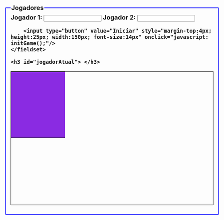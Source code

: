 <!DOCTYPE HTML PUBLIC "-//W3C//DTD HTML 4.0 Transitional//EN">
<HTML>
 <HEAD>
  <TITLE> Jogo da Velha </TITLE>
  <META NAME="Generator" CONTENT="EditPlus">
  <META NAME="Author" CONTENT="">
  <META NAME="Keywords" CONTENT="">
  <META NAME="Description" CONTENT="">

  <style>
    
    table {width:650px; height:430px; border:1px solid black }
	table tr { background-color: blueviolet ; font:bold 46px Verdana; color:rgb(17, 255, 0)}
	table tr td {text-align:center; width:33.33%}
	table tr td:hover {cursor:pointer}
	input[type=button] {width:150px; height:50px; font-size:20px; font-weight:bold; margin-bottom:20px}
	fieldset {font-size:20; font-weight:bold; border:2px solid blue; width: 300px; margin-bottom:25px}

  </style>

  <script>
//maioria dos codigos pego de Robson Kraemer maluco incrivel
		//DEIXA A DIV GAME ESCONDIDA
		window.onload =	function() { document.getElementById('game').style.visibility = 'hidden' };
		
		function Jogador(nome, forma) {
			this.nome = nome;
			this.forma = forma;
		}
		
		var jogador1, jogador2;
		//Jogador da rodada
		var jogadorAtual;
		var formas = ['B', 'A'];
		var index = null;

		/*
			0 1 2
			3 4 5
			6 7 8
		*/
		var tabuleiro = new Array(9);


		initGame = function() {
			var nomeJogador1 = document.getElementById('jogador1').value;
			var nomeJogador2 = document.getElementById('jogador2').value;
			jogador1 = new Jogador(nomeJogador1, 0); //X
			jogador2 = new Jogador(nomeJogador2, 1); //O

			jogadorAtual = jogador1;
			setLabelJogadorAtual();

			//APOS DEFINIÇÃO DE JOGADORES, EXIBE A DIV E INICIA JOGO
			document.getElementById('game').style.visibility = 'visible';
			
		}

		/*Reinicia a partida*/
		reset = function() { window.location.reload(); }
		
		/*Seta o nome do jogador da rodada na página HTML*/
		setLabelJogadorAtual = function() {
			document.getElementById('jogadorAtual').innerHTML = 'Jogador atual:  ' + jogadorAtual.nome;
		}

		/*Verifica se o tabuleiro está completamente preenchido, se estiver, significa que ninguém venceu a rodada*/
		tabuleiroIsFilled = function() {
			var preenchidos = 0;
				for(var i = 0; i < tabuleiro.length; i++)
					if(tabuleiro[i]	!= undefined) 
						preenchidos++;
				return preenchidos == tabuleiro.length;
		}

		/*Verifica a existência de ocorrências de um mesmo elemento(X ou O) nas linhas do tabuleiro, procurando um vencedor*/
		allElementsInSomeLine = function() {
			for( var i = 0; i < 7; i += 3) {
				if ( tabuleiro[i] == 'B' && tabuleiro[i + 1] == 'B' && tabuleiro[i + 2] == 'B' ) { 
					alert (jogador1.nome + ' Ganhou!!!');
					reset();
				}
				if ( tabuleiro[i] == 'A' && tabuleiro[i + 1] == 'A' && tabuleiro[i + 2] == 'A' ) {
					alert (jogador2.nome + ' Ganhou!!!');
					reset();
				}
			}
		}

		/*Verifica a existência de ocorrências de um mesmo elemento(X ou O) nas colunas do tabuleiro, procurando um vencedor*/
		allElementsInSomeColumn = function() {
			for( var i = 0; i < 3; i++) {
				if ( tabuleiro[i] == 'B' && tabuleiro[i + 3] == 'B' && tabuleiro[i + 6] == 'B' ) { 
					alert (jogador1.nome + ' Ganhou!!!');
					reset();
				}
				if ( tabuleiro[i] == 'A' && tabuleiro[i + 3] == 'A' && tabuleiro[i + 6] == 'A' ) {
					alert (jogador2.nome + ' Ganhou!!!');
					reset();
				}
			}

		}

		/*Verifica a existência de ocorrências de um mesmo elemento(X ou O) nas diagonais do tabuleiro, procurando um vencedor*/
		allElementsInSomeDiagonal = function() {
			if ( (tabuleiro[0] == 'B' && tabuleiro[4] == 'B' && tabuleiro[8] == 'B') ||
	 			 (tabuleiro[2] == 'B' && tabuleiro[4] == 'B' && tabuleiro[6] == 'B')) {
					alert (jogador1.nome + ' Ganhou!!!');
				reset();
			} else if ( (tabuleiro[0] == 'A' && tabuleiro[4] == 'A' && tabuleiro[8] == 'A') ||
					    (tabuleiro[2] == 'A' && tabuleiro[4] == 'A' && tabuleiro[6] == 'A') ) {
					alert (jogador2.nome + ' Ganhou!!!');
				reset();
			} 
		}

		/*Preenche a célula da tabela HTML escolhida pelo usuário ao clicar, além de cuidar do jogador atual da rodada e chamar as funções
		  de verificação de algum ganhador */
		setOnCeil = function(cel, pos) { 
				if(tabuleiro[pos] == undefined) {
					cel.innerHTML = formas[jogadorAtual.forma];
					tabuleiro[pos] = formas[jogadorAtual.forma];

					//define o jogador da rodada
					(jogadorAtual.forma == 0) ? jogadorAtual = jogador2 : jogadorAtual = jogador1;
					setLabelJogadorAtual();

				} else alert('opa algo deu errado=/');

				allElementsInSomeLine();
				allElementsInSomeColumn();
				allElementsInSomeDiagonal();
	
				if ( tabuleiroIsFilled() ) {
					alert (' deu velha ');
					reset();
				}
				
			
		}

  </script>
 </HEAD>

 <BODY>
	<fieldset>
		<legend> Jogadores </legend>
		<label for="Jogador 1"> Jogador 1: </label>
		<input type="text" id="jogador1"/>
		<label for="Jogador 1"> Jogador 2: </label>
		<input type="text" id="jogador2"/>

		<input type="button" value="Iniciar" style="margin-top:4px; height:25px; width:150px; font-size:14px" onclick="javascript: initGame();"/>
	</fieldset>

	<h3 id="jogadorAtual"> </h3>

<div id="game">
	<table cellpadding="0" cellspacing="0">
		<tr border="1"> 
			<td onclick="javascript: setOnCeil(this, 0);" onmouseover="javascript: this.style.backgroundColor = 'blue'" onmouseout="javascript: this.style.backgroundColor = 'red'"> &nbsp; </td>
			<td onclick="javascript: setOnCeil(this, 1);" onmouseover="javascript: this.style.backgroundColor = 'blue'" onmouseout="javascript: this.style.backgroundColor = 'red'"> &nbsp; </td>
			<td onclick="javascript: setOnCeil(this, 2);" onmouseover="javascript: this.style.backgroundColor = 'blue'" onmouseout="javascript: this.style.backgroundColor = 'red'"> &nbsp; </td>
		</tr>
		<tr> 
			<td onclick="javascript: setOnCeil(this, 3);" onmouseover="javascript: this.style.backgroundColor = 'blue'" onmouseout="javascript: this.style.backgroundColor = 'red'"> &nbsp; </td>
			<td onclick="javascript: setOnCeil(this, 4);" onmouseover="javascript: this.style.backgroundColor = 'blue'" onmouseout="javascript: this.style.backgroundColor = 'red'"> &nbsp; </td>
			<td onclick="javascript: setOnCeil(this, 5);" onmouseover="javascript: this.style.backgroundColor = 'blue'" onmouseout="javascript: this.style.backgroundColor = 'red'"> &nbsp; </td>
		</tr>
		<tr> 
			<td onclick="javascript: setOnCeil(this, 6);" onmouseover="javascript: this.style.backgroundColor = 'blue'" onmouseout="javascript: this.style.backgroundColor = 'red'"> &nbsp; </td>
			<td onclick="javascript: setOnCeil(this, 7);" onmouseover="javascript: this.style.backgroundColor = 'blue'" onmouseout="javascript: this.style.backgroundColor = 'red'"> &nbsp; </td>
			<td onclick="javascript: setOnCeil(this, 8);" onmouseover="javascript: this.style.backgroundColor = 'blue'" onmouseout="javascript: this.style.backgroundColor = 'red'"> &nbsp; </td>
		</tr>
	</table>
</div>
  
 </BODY>
</HTML>
